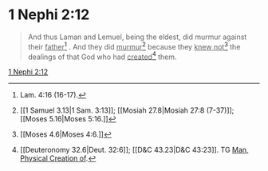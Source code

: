 # 1 Nephi 2:12

> And thus Laman and Lemuel, being the eldest, did murmur against their <u>father</u>[^a] . And they did <u>murmur</u>[^b] because they <u>knew not</u>[^c] the dealings of that God who had <u>created</u>[^d] them.

[1 Nephi 2:12](https://www.churchofjesuschrist.org/study/scriptures/bofm/1-ne/2?lang=eng&id=p12#p12)


[^a]: Lam. 4:16 (16-17).
[^b]: [[1 Samuel 3.13|1 Sam. 3:13]]; [[Mosiah 27.8|Mosiah 27:8 (7-37)]]; [[Moses 5.16|Moses 5:16.]]
[^c]: [[Moses 4.6|Moses 4:6.]]
[^d]: [[Deuteronomy 32.6|Deut. 32:6]]; [[D&C 43.23|D&C 43:23]]. TG [Man, Physical Creation of](https://www.churchofjesuschrist.org/study/scriptures/tg/man-physical-creation-of?lang=eng).
